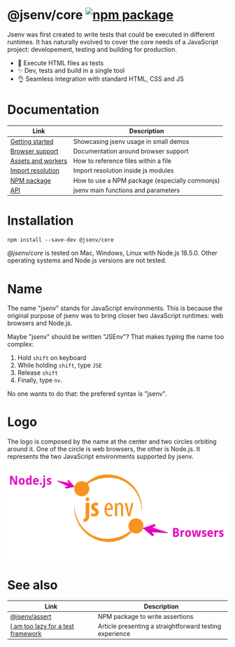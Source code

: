 # @jsenv/core [![npm package](https://img.shields.io/npm/v/@jsenv/core.svg?logo=npm&label=package)](https://www.npmjs.com/package/@jsenv/core)

Jsenv was first created to write tests that could be executed in different runtimes.
It has naturally evolved to cover the core needs of a JavaScript project: developement, testing and building for production.

- :exploding_head: Execute HTML files as tests
- :sparkles: Dev, tests and build in a single tool
- :ok_hand: Seamless integration with standard HTML, CSS and JS

# Documentation

| Link                                                                               | Description                                    |
| ---------------------------------------------------------------------------------- | ---------------------------------------------- |
| [Getting started](https://github.com/jsenv/jsenv-core/wiki//Getting-started)       | Showcasing jsenv usage in small demos          |
| [Browser support](https://github.com/jsenv/jsenv-core/wiki//Browser-support)       | Documentation around browser support           |
| [Assets and workers](https://github.com/jsenv/jsenv-core/wiki//Assets-and-workers) | How to reference files within a file           |
| [Import resolution](https://github.com/jsenv/jsenv-core/wiki/Import-resolution)    | Import resolution inside js modules            |
| [NPM package](https://github.com/jsenv/jsenv-core/wiki/NPM-package)                | How to use a NPM package (especially commonjs) |
| [API](https://github.com/jsenv/jsenv-core/wiki/API)                                | jsenv main functions and parameters            |

# Installation

```console
npm install --save-dev @jsenv/core
```

_@jsenv/core_ is tested on Mac, Windows, Linux with Node.js 18.5.0. Other operating systems and Node.js versions are not tested.

# Name

The name "jsenv" stands for JavaScript environments. This is because the original purpose of jsenv was to bring closer two JavaScript runtimes: web browsers and Node.js.

Maybe "jsenv" should be written "JSEnv"? That makes typing the name too complex:

1. Hold `shift` on keyboard
2. While holding `shift`, type `JSE`
3. Release `shift`
4. Finally, type `nv`.

No one wants to do that: the prefered syntax is "jsenv".

# Logo

The logo is composed by the name at the center and two circles orbiting around it. One of the circle is web browsers, the other is Node.js. It represents the two JavaScript environments supported by jsenv.

![jsenv logo with legend](./docs/jsenv_logo_legend.png)

# See also

| Link                                                                                              | Description                                             |
| ------------------------------------------------------------------------------------------------- | ------------------------------------------------------- |
| [@jsenv/assert](./packages/assert)                                                                | NPM package to write assertions                         |
| [I am too lazy for a test framework](https://dev.to/dmail/i-am-too-lazy-for-a-test-framework-92f) | Article presenting a straightforward testing experience |
